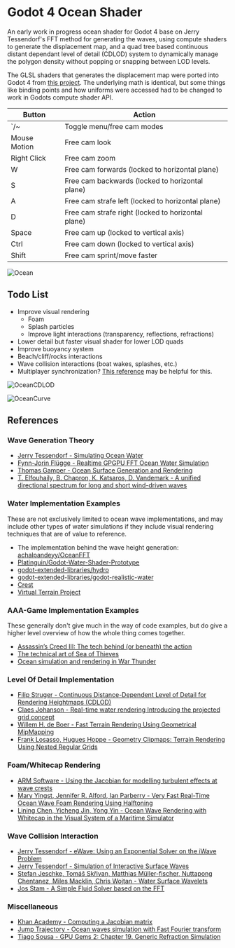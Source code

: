 # Godot 4 Ocean Shader
An early work in progress ocean shader for Godot 4 base on Jerry Tessendorf's
FFT method for generating the waves, using compute shaders to generate the
displacement map, and a quad tree based continuous distant dependant level of
detail (CDLOD) system to dynamically manage the polygon density without
popping or snapping between LOD levels.

The GLSL shaders that generates the displacement map were ported into Godot 4
from [this project](https://github.com/achalpandeyy/OceanFFT). The underlying
math is identical, but some things like binding points and how uniforms were
accessed had to be changed to work in Godots compute shader API.

|  Button  |  Action  |
| --- | --- |
|  `/~  |  Toggle menu/free cam modes|
|  Mouse Motion  |  Free cam look|
|  Right Click  |  Free cam zoom|
|  W  |  Free cam forwards (locked to horizontal plane)|
|  S  |  Free cam backwards (locked to horizontal plane)|
|  A  |  Free cam strafe left (locked to horizontal plane)|
|  D  |  Free cam strafe right (locked to horizontal plane)|
|  Space  |  Free cam up (locked to vertical axis)|
|  Ctrl  |  Free cam down (locked to vertical axis)|
|  Shift  |  Free cam sprint/move faster|

![Ocean](https://user-images.githubusercontent.com/118585625/213395845-b0fedcbc-cc7a-4be8-b365-3ff275f482bc.png)

## Todo List
- Improve visual rendering
  - Foam
  - Splash particles
  - Improve light interactions (transparency, reflections, refractions)
- Lower detail but faster visual shader for lower LOD quads
- Improve buoyancy system
- Beach/cliff/rocks interactions
- Wave collision interactions (boat wakes, splashes, etc.)
- Multiplayer synchronization? [This reference](https://developer.download.nvidia.com/assets/gameworks/downloads/regular/events/cgdc15/CGDC2015_ocean_simulation_en.pdf) may be helpful for this.

![OceanCDLOD](https://user-images.githubusercontent.com/118585625/213395892-4c6e6b2e-82b5-4708-9689-6cbb93dad340.png)

![OceanCurve](https://user-images.githubusercontent.com/118585625/213397029-6d327b02-a701-474d-b56a-da7b13a054ab.png)

## References
### Wave Generation Theory
- [Jerry Tessendorf - Simulating Ocean Water](https://people.computing.clemson.edu/~jtessen/reports/papers_files/coursenotes2004.pdf)
- [Fynn-Jorin Flügge - Realtime GPGPU FFT Ocean Water Simulation](https://tore.tuhh.de/bitstream/11420/1439/1/GPGPU_FFT_Ocean_Simulation.pdf)
- [Thomas Gamper - Ocean Surface Generation and Rendering](https://www.cg.tuwien.ac.at/research/publications/2018/GAMPER-2018-OSG/GAMPER-2018-OSG-thesis.pdf)
- [T. Elfouhaily, B. Chapron, K. Katsaros, D. Vandemark - A unified directional spectrum for long and short wind-driven waves](https://archimer.ifremer.fr/doc/00091/20226/17877.pdf)

### Water Implementation Examples
These are not exclusively limited to ocean wave implementations, and may
include other types of water simulations if they include visual rendering
techniques that are of value to reference.

- The implementation behind the wave height generation: [achalpandeyy/OceanFFT](https://github.com/achalpandeyy/OceanFFT)
- [Platinguin/Godot-Water-Shader-Prototype](https://github.com/Platinguin/Godot-Water-Shader-Prototype/)
- [godot-extended-libraries/hydro](https://github.com/godot-extended-libraries/hydro)
- [godot-extended-libraries/godot-realistic-water](https://github.com/godot-extended-libraries/godot-realistic-water)
- [Crest](https://github.com/wave-harmonic/crest)
- [Virtual Terrain Project](http://vterrain.org/)

### AAA-Game Implementation Examples
These generally don't give much in the way of code examples, but do give
a higher level overview of how the whole thing comes together.

- [Assassin’s Creed III: The tech behind (or beneath) the action](https://www.fxguide.com/fxfeatured/assassins-creed-iii-the-tech-behind-or-beneath-the-action/)
- [The technical art of Sea of Thieves](https://dl.acm.org/doi/10.1145/3214745.3214820)
- [Ocean simulation and rendering in War Thunder](https://developer.download.nvidia.com/assets/gameworks/downloads/regular/events/cgdc15/CGDC2015_ocean_simulation_en.pdf)

### Level Of Detail Implementation
- [Filip Struger - Continuous Distance-Dependent Level of Detail for Rendering Heightmaps (CDLOD)](https://github.com/fstrugar/CDLOD/blob/master/cdlod_paper_latest.pdf)
- [Claes Johanson - Real-time water rendering Introducing the projected grid concept](https://fileadmin.cs.lth.se/graphics/theses/projects/projgrid/projgrid-lq.pdf)
- [Willem H. de Boer - Fast Terrain Rendering Using Geometrical MipMapping](https://www.flipcode.com/archives/article_geomipmaps.pdf)
- [Frank Losasso, Hugues Hoppe - Geometry Clipmaps: Terrain Rendering Using Nested Regular Grids](https://hhoppe.com/geomclipmap.pdf)

### Foam/Whitecap Rendering
- [ARM Software - Using the Jacobian for modelling turbulent effects at wave crests](https://arm-software.github.io/opengl-es-sdk-for-android/ocean_f_f_t.html#oceanJacobian)
- [Mary Yingst, Jennifer R. Alford, Ian Parberry - Very Fast Real-Time Ocean Wave Foam Rendering Using Halftoning](https://ianparberry.com/techreports/LARC-2011-05.pdf)
- [Lining Chen, Yicheng Jin, Yong Yin - Ocean Wave Rendering with Whitecap in the Visual System of a Maritime Simulator](https://www.semanticscholar.org/paper/Ocean-Wave-Rendering-with-Whitecap-in-the-Visual-of-Chen-Jin/557fadde5e917ba8015a825963e359bc7903b464)

### Wave Collision Interaction
- [Jerry Tessendorf - eWave: Using an Exponential Solver on the iWave Problem](https://people.computing.clemson.edu/~jtessen/reports/papers_files/ewavealgorithm.pdf)
- [Jerry Tessendorf - Simulation of Interactive Surface Waves](https://people.computing.clemson.edu/~jtessen/reports/papers_files/SimInterSurfWaves.pdf)
- [Stefan Jeschke, Tomáš Skřivan, Matthias Müller-fischer, Nuttapong Chentanez, Miles Macklin, Chris Wojtan - Water Surface Wavelets](https://dl.acm.org/doi/pdf/10.1145/3197517.3201336)
- [Jos Stam - A Simple Fluid Solver based on the FFT](https://www.dgp.toronto.edu/public_user/stam/reality/Research/pdf/jgt01.pdf)

### Miscellaneous
- [Khan Academy - Computing a Jacobian matrix](https://www.khanacademy.org/math/multivariable-calculus/multivariable-derivatives/jacobian/v/computing-a-jacobian-matrix)
- [Jump Trajectory - Ocean waves simulation with Fast Fourier transform](https://www.youtube.com/watch?v=kGEqaX4Y4bQ)
- [Tiago Sousa - GPU Gems 2: Chapter 19. Generic Refraction Simulation](https://developer.nvidia.com/gpugems/gpugems2/part-ii-shading-lighting-and-shadows/chapter-19-generic-refraction-simulation)
